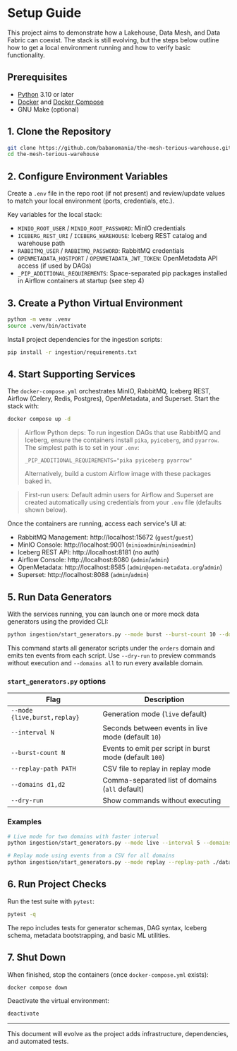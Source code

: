 # Setup Guide

This project aims to demonstrate how a Lakehouse, Data Mesh, and Data Fabric can coexist. The stack is still evolving, but the steps below outline how to get a local environment running and how to verify basic functionality.

## Prerequisites

- [Python](https://www.python.org/) 3.10 or later
- [Docker](https://docs.docker.com/get-docker/) and [Docker Compose](https://docs.docker.com/compose/)
- GNU Make (optional)

## 1. Clone the Repository

```bash
git clone https://github.com/babanomania/the-mesh-terious-warehouse.git
cd the-mesh-terious-warehouse
```

## 2. Configure Environment Variables

Create a `.env` file in the repo root (if not present) and review/update values to match your local environment (ports, credentials, etc.).

Key variables for the local stack:

- `MINIO_ROOT_USER` / `MINIO_ROOT_PASSWORD`: MinIO credentials
- `ICEBERG_REST_URI` / `ICEBERG_WAREHOUSE`: Iceberg REST catalog and warehouse path
- `RABBITMQ_USER` / `RABBITMQ_PASSWORD`: RabbitMQ credentials
- `OPENMETADATA_HOSTPORT` / `OPENMETADATA_JWT_TOKEN`: OpenMetadata API access (if used by DAGs)
- `_PIP_ADDITIONAL_REQUIREMENTS`: Space-separated pip packages installed in Airflow containers at startup (see step 4)

## 3. Create a Python Virtual Environment

```bash
python -m venv .venv
source .venv/bin/activate
```

Install project dependencies for the ingestion scripts:

```bash
pip install -r ingestion/requirements.txt
```

## 4. Start Supporting Services

The `docker-compose.yml` orchestrates MinIO, RabbitMQ, Iceberg REST, Airflow (Celery, Redis, Postgres), OpenMetadata, and Superset. Start the stack with:

```bash
docker compose up -d
```

> Airflow Python deps: To run ingestion DAGs that use RabbitMQ and Iceberg, ensure the containers install `pika`, `pyiceberg`, and `pyarrow`. The simplest path is to set in your `.env`:
>
> `_PIP_ADDITIONAL_REQUIREMENTS="pika pyiceberg pyarrow"`
>
> Alternatively, build a custom Airflow image with these packages baked in.

> First-run users: Default admin users for Airflow and Superset are created automatically using credentials from your `.env` file (defaults shown below).

Once the containers are running, access each service's UI at:

- RabbitMQ Management: http://localhost:15672 (`guest`/`guest`)
- MinIO Console: http://localhost:9001 (`minioadmin`/`minioadmin`)
- Iceberg REST API: http://localhost:8181 (no auth)
- Airflow Console: http://localhost:8080 (`admin`/`admin`)
- OpenMetadata: http://localhost:8585 (`admin@open-metadata.org`/`admin`)
- Superset: http://localhost:8088 (`admin`/`admin`)

## 5. Run Data Generators

With the services running, you can launch one or more mock data generators using
the provided CLI:

```bash
python ingestion/start_generators.py --mode burst --burst-count 10 --domains orders
```

This command starts all generator scripts under the `orders` domain and emits
ten events from each script. Use `--dry-run` to preview commands without
execution and `--domains all` to run every available domain.

### `start_generators.py` options

| Flag | Description |
| ---- | ----------- |
| `--mode {live,burst,replay}` | Generation mode (`live` default) |
| `--interval N` | Seconds between events in live mode (default `10`) |
| `--burst-count N` | Events to emit per script in burst mode (default `100`) |
| `--replay-path PATH` | CSV file to replay in replay mode |
| `--domains d1,d2` | Comma-separated list of domains (`all` default) |
| `--dry-run` | Show commands without executing |

### Examples

```bash
# Live mode for two domains with faster interval
python ingestion/start_generators.py --mode live --interval 5 --domains orders,returns

# Replay mode using events from a CSV for all domains
python ingestion/start_generators.py --mode replay --replay-path ./data/orders.csv --domains all
```

## 6. Run Project Checks

Run the test suite with `pytest`:

```bash
pytest -q
```

The repo includes tests for generator schemas, DAG syntax, Iceberg schema, metadata bootstrapping, and basic ML utilities.

## 7. Shut Down

When finished, stop the containers (once `docker-compose.yml` exists):

```bash
docker compose down
```

Deactivate the virtual environment:

```bash
deactivate
```

---

This document will evolve as the project adds infrastructure, dependencies, and automated tests.
